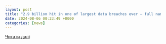 ```yaml
---
layout: post
title: "2.9 billion hit in one of largest data breaches ever — full names, addresses and SSNs exposed"
date: 2024-08-06 00:23:49 +0000
categories: [news]
---
```


[Читати далі](https://www.tomsguide.com/computing/online-security/29-billion-hit-in-one-of-largest-data-breaches-ever-full-names-addresses-and-ssns-exposed)
